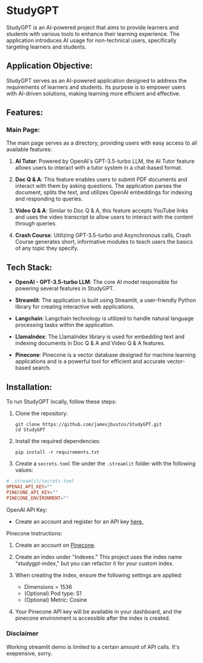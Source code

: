 # StudyGPT

StudyGPT is an AI-powered project that aims to provide learners and students with various tools to enhance their learning experience. The application introduces AI usage for non-technical users, specifically targeting learners and students.

## Application Objective:

StudyGPT serves as an AI-powered application designed to address the requirements of learners and students. Its purpose is to empower users with AI-driven solutions, making learning more efficient and effective.

## Features:

### Main Page:
The main page serves as a directory, providing users with easy access to all available features:

1. **AI Tutor**: Powered by OpenAI's GPT-3.5-turbo LLM, the AI Tutor feature allows users to interact with a tutor system in a chat-based format.

2. **Doc Q & A**: This feature enables users to submit PDF documents and interact with them by asking questions. The application parses the document, splits the text, and utilizes OpenAI embeddings for indexing and responding to queries.

3. **Video Q & A**: Similar to Doc Q & A, this feature accepts YouTube links and uses the video transcript to allow users to interact with the content through queries.

4. **Crash Course**: Utilizing GPT-3.5-turbo and Asynchronous calls, Crash Course generates short, informative modules to teach users the basics of any topic they specify.

## Tech Stack:

- **OpenAI - GPT-3.5-turbo LLM**: The core AI model responsible for powering several features in StudyGPT.

- **Streamlit**: The application is built using Streamlit, a user-friendly Python library for creating interactive web applications.

- **Langchain**: Langchain technology is utilized to handle natural language processing tasks within the application.

- **LlamaIndex**: The LlamaIndex library is used for embedding text and indexing documents in Doc Q & A and Video Q & A features.

- **Pinecone**: Pinecone is a vector database designed for machine learning applications and is a powerful tool for efficient and accurate vector-based search.

## Installation:

To run StudyGPT locally, follow these steps:

1. Clone the repository:
   ```
   git clone https://github.com/jamesjbustos/StudyGPT.git
   cd StudyGPT
   ```

2. Install the required dependencies:
   ```
   pip install -r requirements.txt
   ```

3. Create a `secrets.toml` file under the `.streamlit` folder with the following values:

```toml
# .streamlit/secrets.toml
OPENAI_API_KEY=""
PINECONE_API_KEY=""
PINECONE_ENVIRONMENT=""
```

OpenAI API Key:

- Create an account and register for an API key [here.](https://platform.openai.com/signup)

Pinecone Instructions:

1. Create an account on [Pinecone](https://www.pinecone.io/).

2. Create an index under "Indexes." This project uses the index name "studygpt-index," but you can refactor it for your custom index.

3. When creating the index, ensure the following settings are applied:
   - Dimensions = 1536
   - (Optional) Pod type: S1
   - (Optional) Metric: Cosine

4. Your Pinecone API key will be available in your dashboard, and the pinecone environment is accessible after the index is created.

### Disclaimer
Working streamlit demo is limited to a certain amount of API calls. It's exepensive, sorry.
